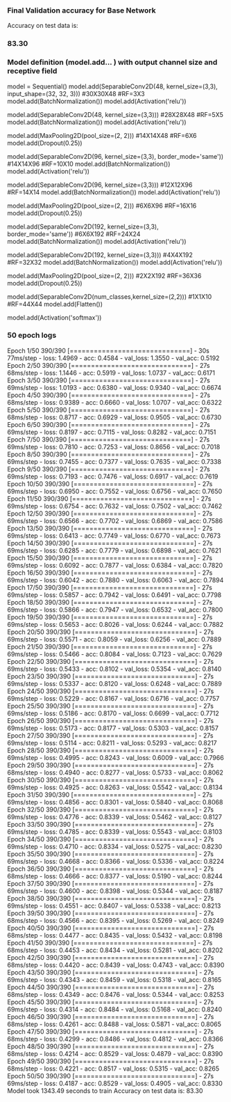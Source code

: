 ### Final Validation accuracy for Base Network ###

Accuracy on test data is:
### 83.30 ###

### Model definition (model.add... ) with output channel size and receptive field ###

model = Sequential()
model.add(SeparableConv2D(48, kernel_size=(3,3), input_shape=(32, 32, 3))) #30X30X48 #RF=3X3
model.add(BatchNormalization())
model.add(Activation('relu'))

model.add(SeparableConv2D(48, kernel_size=(3,3))) #28X28X48 #RF=5X5
model.add(BatchNormalization())
model.add(Activation('relu'))

model.add(MaxPooling2D(pool_size=(2, 2))) #14X14X48 #RF=6X6
model.add(Dropout(0.25))

model.add(SeparableConv2D(96, kernel_size=(3,3), border_mode='same')) #14X14X96 #RF=10X10
model.add(BatchNormalization())
model.add(Activation('relu'))

model.add(SeparableConv2D(96, kernel_size=(3,3))) #12X12X96 #RF=14X14
model.add(BatchNormalization())
model.add(Activation('relu'))


model.add(MaxPooling2D(pool_size=(2, 2))) #6X6X96 #RF=16X16
model.add(Dropout(0.25))

model.add(SeparableConv2D(192, kernel_size=(3,3), border_mode='same')) #6X6X192 #RF=24X24
model.add(BatchNormalization())
model.add(Activation('relu'))

model.add(SeparableConv2D(192, kernel_size=(3,3))) #4X4X192 #RF=32X32
model.add(BatchNormalization())
model.add(Activation('relu'))

model.add(MaxPooling2D(pool_size=(2, 2))) #2X2X192 #RF=36X36
model.add(Dropout(0.25))

model.add(SeparableConv2D(num_classes,kernel_size=(2,2))) #1X1X10 #RF=44X44
model.add(Flatten())

model.add(Activation('softmax'))


### 50 epoch logs ###
Epoch 1/50
390/390 [==============================] - 30s 77ms/step - loss: 1.4969 - acc: 0.4584 - val_loss: 1.3550 - val_acc: 0.5192
Epoch 2/50
390/390 [==============================] - 27s 68ms/step - loss: 1.1446 - acc: 0.5919 - val_loss: 1.0737 - val_acc: 0.6171
Epoch 3/50
390/390 [==============================] - 27s 69ms/step - loss: 1.0193 - acc: 0.6380 - val_loss: 0.9340 - val_acc: 0.6674
Epoch 4/50
390/390 [==============================] - 27s 68ms/step - loss: 0.9389 - acc: 0.6660 - val_loss: 1.0707 - val_acc: 0.6322
Epoch 5/50
390/390 [==============================] - 27s 68ms/step - loss: 0.8717 - acc: 0.6929 - val_loss: 0.9505 - val_acc: 0.6730
Epoch 6/50
390/390 [==============================] - 27s 69ms/step - loss: 0.8197 - acc: 0.7115 - val_loss: 0.8282 - val_acc: 0.7151
Epoch 7/50
390/390 [==============================] - 27s 69ms/step - loss: 0.7810 - acc: 0.7253 - val_loss: 0.8656 - val_acc: 0.7018
Epoch 8/50
390/390 [==============================] - 27s 69ms/step - loss: 0.7455 - acc: 0.7377 - val_loss: 0.7635 - val_acc: 0.7338
Epoch 9/50
390/390 [==============================] - 27s 69ms/step - loss: 0.7193 - acc: 0.7476 - val_loss: 0.6917 - val_acc: 0.7619
Epoch 10/50
390/390 [==============================] - 27s 69ms/step - loss: 0.6950 - acc: 0.7552 - val_loss: 0.6756 - val_acc: 0.7650
Epoch 11/50
390/390 [==============================] - 27s 69ms/step - loss: 0.6754 - acc: 0.7632 - val_loss: 0.7502 - val_acc: 0.7462
Epoch 12/50
390/390 [==============================] - 27s 69ms/step - loss: 0.6566 - acc: 0.7702 - val_loss: 0.6869 - val_acc: 0.7586
Epoch 13/50
390/390 [==============================] - 27s 69ms/step - loss: 0.6413 - acc: 0.7749 - val_loss: 0.6770 - val_acc: 0.7673
Epoch 14/50
390/390 [==============================] - 27s 69ms/step - loss: 0.6285 - acc: 0.7779 - val_loss: 0.6898 - val_acc: 0.7621
Epoch 15/50
390/390 [==============================] - 27s 69ms/step - loss: 0.6092 - acc: 0.7877 - val_loss: 0.6384 - val_acc: 0.7820
Epoch 16/50
390/390 [==============================] - 27s 69ms/step - loss: 0.6042 - acc: 0.7880 - val_loss: 0.6063 - val_acc: 0.7894
Epoch 17/50
390/390 [==============================] - 27s 69ms/step - loss: 0.5857 - acc: 0.7942 - val_loss: 0.6491 - val_acc: 0.7798
Epoch 18/50
390/390 [==============================] - 27s 69ms/step - loss: 0.5866 - acc: 0.7947 - val_loss: 0.6532 - val_acc: 0.7800
Epoch 19/50
390/390 [==============================] - 27s 69ms/step - loss: 0.5653 - acc: 0.8026 - val_loss: 0.6244 - val_acc: 0.7882
Epoch 20/50
390/390 [==============================] - 27s 69ms/step - loss: 0.5571 - acc: 0.8059 - val_loss: 0.6256 - val_acc: 0.7889
Epoch 21/50
390/390 [==============================] - 27s 69ms/step - loss: 0.5466 - acc: 0.8084 - val_loss: 0.7123 - val_acc: 0.7629
Epoch 22/50
390/390 [==============================] - 27s 69ms/step - loss: 0.5433 - acc: 0.8102 - val_loss: 0.5354 - val_acc: 0.8140
Epoch 23/50
390/390 [==============================] - 27s 69ms/step - loss: 0.5337 - acc: 0.8120 - val_loss: 0.6248 - val_acc: 0.7889
Epoch 24/50
390/390 [==============================] - 27s 69ms/step - loss: 0.5229 - acc: 0.8167 - val_loss: 0.6716 - val_acc: 0.7757
Epoch 25/50
390/390 [==============================] - 27s 69ms/step - loss: 0.5186 - acc: 0.8170 - val_loss: 0.6699 - val_acc: 0.7712
Epoch 26/50
390/390 [==============================] - 27s 69ms/step - loss: 0.5173 - acc: 0.8177 - val_loss: 0.5303 - val_acc: 0.8157
Epoch 27/50
390/390 [==============================] - 27s 69ms/step - loss: 0.5114 - acc: 0.8211 - val_loss: 0.5293 - val_acc: 0.8217
Epoch 28/50
390/390 [==============================] - 27s 69ms/step - loss: 0.4995 - acc: 0.8243 - val_loss: 0.6009 - val_acc: 0.7966
Epoch 29/50
390/390 [==============================] - 27s 68ms/step - loss: 0.4940 - acc: 0.8277 - val_loss: 0.5733 - val_acc: 0.8062
Epoch 30/50
390/390 [==============================] - 27s 69ms/step - loss: 0.4925 - acc: 0.8263 - val_loss: 0.5542 - val_acc: 0.8134
Epoch 31/50
390/390 [==============================] - 27s 69ms/step - loss: 0.4856 - acc: 0.8301 - val_loss: 0.5840 - val_acc: 0.8068
Epoch 32/50
390/390 [==============================] - 27s 69ms/step - loss: 0.4776 - acc: 0.8339 - val_loss: 0.5462 - val_acc: 0.8127
Epoch 33/50
390/390 [==============================] - 27s 69ms/step - loss: 0.4785 - acc: 0.8339 - val_loss: 0.5543 - val_acc: 0.8103
Epoch 34/50
390/390 [==============================] - 27s 69ms/step - loss: 0.4710 - acc: 0.8334 - val_loss: 0.5275 - val_acc: 0.8230
Epoch 35/50
390/390 [==============================] - 27s 69ms/step - loss: 0.4668 - acc: 0.8366 - val_loss: 0.5336 - val_acc: 0.8224
Epoch 36/50
390/390 [==============================] - 27s 68ms/step - loss: 0.4666 - acc: 0.8377 - val_loss: 0.5190 - val_acc: 0.8244
Epoch 37/50
390/390 [==============================] - 27s 69ms/step - loss: 0.4600 - acc: 0.8398 - val_loss: 0.5344 - val_acc: 0.8187
Epoch 38/50
390/390 [==============================] - 27s 69ms/step - loss: 0.4551 - acc: 0.8407 - val_loss: 0.5338 - val_acc: 0.8213
Epoch 39/50
390/390 [==============================] - 27s 68ms/step - loss: 0.4566 - acc: 0.8395 - val_loss: 0.5269 - val_acc: 0.8249
Epoch 40/50
390/390 [==============================] - 27s 68ms/step - loss: 0.4477 - acc: 0.8435 - val_loss: 0.5432 - val_acc: 0.8198
Epoch 41/50
390/390 [==============================] - 27s 68ms/step - loss: 0.4453 - acc: 0.8434 - val_loss: 0.5281 - val_acc: 0.8202
Epoch 42/50
390/390 [==============================] - 27s 68ms/step - loss: 0.4420 - acc: 0.8439 - val_loss: 0.4743 - val_acc: 0.8390
Epoch 43/50
390/390 [==============================] - 27s 69ms/step - loss: 0.4343 - acc: 0.8459 - val_loss: 0.5318 - val_acc: 0.8165
Epoch 44/50
390/390 [==============================] - 27s 68ms/step - loss: 0.4349 - acc: 0.8476 - val_loss: 0.5344 - val_acc: 0.8253
Epoch 45/50
390/390 [==============================] - 27s 69ms/step - loss: 0.4314 - acc: 0.8484 - val_loss: 0.5168 - val_acc: 0.8240
Epoch 46/50
390/390 [==============================] - 27s 68ms/step - loss: 0.4261 - acc: 0.8488 - val_loss: 0.5871 - val_acc: 0.8065
Epoch 47/50
390/390 [==============================] - 27s 68ms/step - loss: 0.4299 - acc: 0.8486 - val_loss: 0.4812 - val_acc: 0.8366
Epoch 48/50
390/390 [==============================] - 27s 68ms/step - loss: 0.4214 - acc: 0.8529 - val_loss: 0.4879 - val_acc: 0.8390
Epoch 49/50
390/390 [==============================] - 27s 68ms/step - loss: 0.4221 - acc: 0.8517 - val_loss: 0.5315 - val_acc: 0.8265
Epoch 50/50
390/390 [==============================] - 27s 69ms/step - loss: 0.4187 - acc: 0.8529 - val_loss: 0.4905 - val_acc: 0.8330
Model took 1343.49 seconds to train
Accuracy on test data is: 83.30
